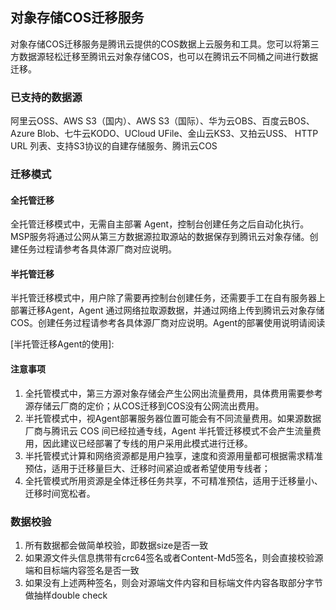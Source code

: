 ## 对象存储COS迁移服务

对象存储COS迁移服务是腾讯云提供的COS数据上云服务和工具。您可以将第三方数据源轻松迁移至腾讯云对象存储COS，也可以在腾讯云不同桶之间进行数据迁移。

### 已支持的数据源

阿里云OSS、AWS S3（国内）、AWS S3（国际）、华为云OBS、百度云BOS、Azure Blob、七牛云KODO、UCloud UFile、金山云KS3、又拍云USS、 HTTP URL 列表、支持S3协议的自建存储服务、腾讯云COS

### 迁移模式

#### 全托管迁移

全托管迁移模式中，无需自主部署 Agent，控制台创建任务之后自动化执行。MSP服务将通过公网从第三方数据源拉取源站的数据保存到腾讯云对象存储。创建任务过程请参考各具体源厂商对应说明。

#### 半托管迁移

半托管迁移模式中，用户除了需要再控制台创建任务，还需要手工在自有服务器上部署迁移Agent，Agent 通过网络拉取源数据，并通过网络上传到腾讯云对象存储 COS。创建任务过程请参考各具体源厂商对应说明。Agent的部署使用说明请阅读

[半托管迁移Agent的使用]: 



#### 注意事项

1. 全托管模式中，第三方源对象存储会产生公网出流量费用，具体费用需要参考源存储云厂商的定价；从COS迁移到COS没有公网流出费用。
2. 半托管模式中，视Agent部署服务器位置可能会有不同流量费用。如果源数据厂商与腾讯云 COS 间已经拉通专线，Agent 半托管迁移模式不会产生流量费用，因此建议已经部署了专线的用户采用此模式进行迁移。
3. 半托管模式计算和网络资源都是用户独享，速度和资源用量都可根据需求精准预估，适用于迁移量巨大、迁移时间紧迫或者希望使用专线者；
4. 全托管模式所用资源是全体迁移任务共享，不可精准预估，适用于迁移量小、迁移时间宽松者。

### 数据校验

1. 所有数据都会做简单校验，即数据size是否一致
2. 如果源文件头信息携带有crc64签名或者Content-Md5签名，则会直接校验源端和目标端内容签名是否一致
3. 如果没有上述两种签名，则会对源端文件内容和目标端文件内容各取部分字节做抽样double check









